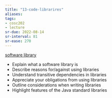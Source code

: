 ```yaml
---
title: "13-code-librarires"
aliases: 
tags: 
- cosc202
- lecture
sr-due: 2022-08-14
sr-interval: 81
sr-ease: 270
---
```


[software library](notes/libraries.md)

- Explain what a software library is 
- Describe reasons for/against using libraries 
- Understand transitive dependencies in libraries 
- Appreciate your obligations from using libraries 
- Outline considerations when writing libraries 
- Highlight features of the Java standard libraries